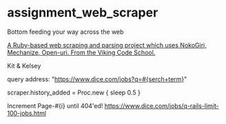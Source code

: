 # assignment_web_scraper
Bottom feeding your way across the web

[A Ruby-based web scraping and parsing project which uses NokoGiri, Mechanize, Open-uri.  From the Viking Code School.](http://www.vikingcodeschool.com)

Kit & Kelsey

query address: "https://www.dice.com/jobs?q=#{serch+term}"



scraper.history_added = Proc.new { sleep 0.5 }


Increment Page-#{i} until 404'ed!
https://www.dice.com/jobs/q-rails-limit-100-jobs.html
